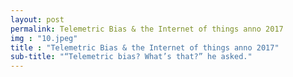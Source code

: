 ```yaml
---
layout: post
permalink: Telemetric Bias & the Internet of things anno 2017
img : "10.jpeg"
title : "Telemetric Bias & the Internet of things anno 2017"
sub-title: "“Telemetric bias? What’s that?” he asked."
---
```

